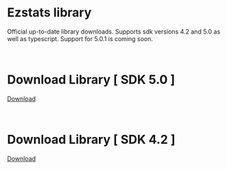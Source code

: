 # Ezstats library
Official up-to-date library downloads. Supports sdk versions 4.2 and 5.0 as well as typescript. Support for 5.0.1 is coming soon. 

<br>

# Download Library  [ SDK 5.0 ]
[Download](../blob/master/5.0-installer.bat)

<br>

# Download Library  [ SDK 4.2 ]
[Download](../blob/master/4.2-installer.bat)
                        
